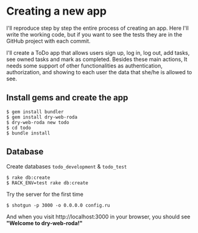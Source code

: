 # Creating a new app

I'll reproduce step by step the entire process of creating an app. Here I'll write the working code, but if you want to see the tests they are in the GitHub project with each commit.

I'll create a ToDo app that allows users sign up, log in, log out, add tasks, see owned tasks and mark as completed. Besides these main actions, It needs some support of other functionalities as authentication, authorization, and showing to each user the data that she/he is allowed to see.

## Install gems and create the app

```
$ gem install bundler
$ gem install dry-web-roda
$ dry-web-roda new todo
$ cd todo
$ bundle install
```

## Database

Create databases `todo_development` & `todo_test`

```
$ rake db:create
$ RACK_ENV=test rake db:create
```

Try the server for the first time
```
$ shotgun -p 3000 -o 0.0.0.0 config.ru
```
And when you visit http://localhost:3000 in your browser, you should see **"Welcome to dry-web-roda!"**

